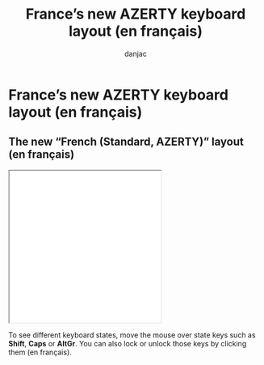 ﻿---
title: France’s new AZERTY keyboard layout (en français)
description: France’s new AZERTY keyboard layout is designed to easily allow all the necessary characters for the French language to be entered (en français).
ms.date: 03/14/2023
ms.topic: concept
author: danjac
---

# France’s new AZERTY keyboard layout (en français)

## The new “French (Standard, AZERTY)” layout (en français)

<iframe src="keyboards\kbdfrna.html" height="300"></iframe>

To see different keyboard states, move the mouse over state keys such as **Shift**, **Caps** or **AltGr**. You can also lock or unlock those keys by clicking them (en français).